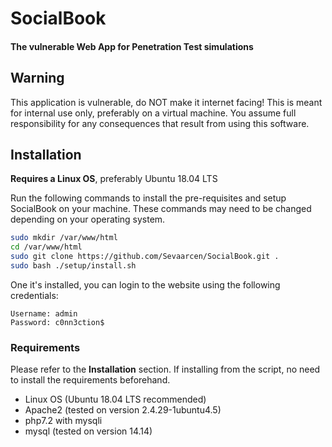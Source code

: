# SocialBook
#### The vulnerable Web App for Penetration Test simulations

## Warning
This application is vulnerable, do NOT make it internet facing! This is meant for internal use only, preferably on a virtual machine. You assume full responsibility for any consequences that result from using this software.

## Installation
**Requires a Linux OS**, preferably Ubuntu 18.04 LTS

Run the following commands to install the pre-requisites and setup SocialBook on your machine. These commands may need to be changed depending on your operating system.
```bash
sudo mkdir /var/www/html
cd /var/www/html
sudo git clone https://github.com/Sevaarcen/SocialBook.git .
sudo bash ./setup/install.sh
```

One it's installed, you can login to the website using the following credentials:
```
Username: admin
Password: c0nn3ction$
```

### Requirements
Please refer to the **Installation** section. If installing from the script, no need to install the requirements beforehand.
* Linux OS (Ubuntu 18.04 LTS recommended)
* Apache2 (tested on version 2.4.29-1ubuntu4.5)
* php7.2 with mysqli
* mysql (tested on version 14.14)
